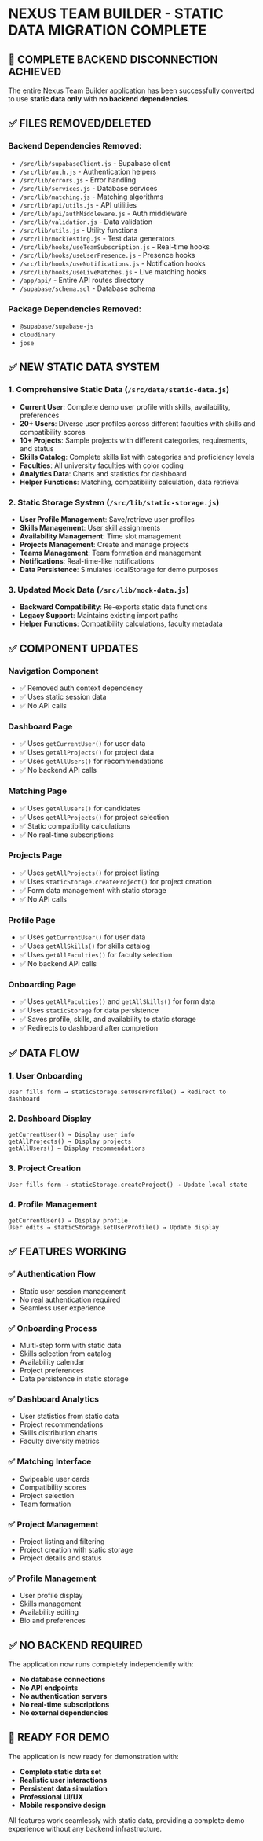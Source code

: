 # NEXUS TEAM BUILDER - STATIC DATA MIGRATION COMPLETE

## 🎯 COMPLETE BACKEND DISCONNECTION ACHIEVED

The entire Nexus Team Builder application has been successfully converted to use **static data only** with **no backend dependencies**.

## ✅ FILES REMOVED/DELETED

### Backend Dependencies Removed:
- `/src/lib/supabaseClient.js` - Supabase client
- `/src/lib/auth.js` - Authentication helpers
- `/src/lib/errors.js` - Error handling
- `/src/lib/services.js` - Database services
- `/src/lib/matching.js` - Matching algorithms
- `/src/lib/api/utils.js` - API utilities
- `/src/lib/api/authMiddleware.js` - Auth middleware
- `/src/lib/validation.js` - Data validation
- `/src/lib/utils.js` - Utility functions
- `/src/lib/mockTesting.js` - Test data generators
- `/src/lib/hooks/useTeamSubscription.js` - Real-time hooks
- `/src/lib/hooks/useUserPresence.js` - Presence hooks
- `/src/lib/hooks/useNotifications.js` - Notification hooks
- `/src/lib/hooks/useLiveMatches.js` - Live matching hooks
- `/app/api/` - Entire API routes directory
- `/supabase/schema.sql` - Database schema

### Package Dependencies Removed:
- `@supabase/supabase-js`
- `cloudinary`
- `jose`

## ✅ NEW STATIC DATA SYSTEM

### 1. Comprehensive Static Data (`/src/data/static-data.js`)
- **Current User**: Complete demo user profile with skills, availability, preferences
- **20+ Users**: Diverse user profiles across different faculties with skills and compatibility scores
- **10+ Projects**: Sample projects with different categories, requirements, and status
- **Skills Catalog**: Complete skills list with categories and proficiency levels
- **Faculties**: All university faculties with color coding
- **Analytics Data**: Charts and statistics for dashboard
- **Helper Functions**: Matching, compatibility calculation, data retrieval

### 2. Static Storage System (`/src/lib/static-storage.js`)
- **User Profile Management**: Save/retrieve user profiles
- **Skills Management**: User skill assignments
- **Availability Management**: Time slot management
- **Projects Management**: Create and manage projects
- **Teams Management**: Team formation and management
- **Notifications**: Real-time-like notifications
- **Data Persistence**: Simulates localStorage for demo purposes

### 3. Updated Mock Data (`/src/lib/mock-data.js`)
- **Backward Compatibility**: Re-exports static data functions
- **Legacy Support**: Maintains existing import paths
- **Helper Functions**: Compatibility calculations, faculty metadata

## ✅ COMPONENT UPDATES

### Navigation Component
- ✅ Removed auth context dependency
- ✅ Uses static session data
- ✅ No API calls

### Dashboard Page
- ✅ Uses `getCurrentUser()` for user data
- ✅ Uses `getAllProjects()` for project data
- ✅ Uses `getAllUsers()` for recommendations
- ✅ No backend API calls

### Matching Page
- ✅ Uses `getAllUsers()` for candidates
- ✅ Uses `getAllProjects()` for project selection
- ✅ Static compatibility calculations
- ✅ No real-time subscriptions

### Projects Page
- ✅ Uses `getAllProjects()` for project listing
- ✅ Uses `staticStorage.createProject()` for project creation
- ✅ Form data management with static storage
- ✅ No API calls

### Profile Page
- ✅ Uses `getCurrentUser()` for user data
- ✅ Uses `getAllSkills()` for skills catalog
- ✅ Uses `getAllFaculties()` for faculty selection
- ✅ No backend API calls

### Onboarding Page
- ✅ Uses `getAllFaculties()` and `getAllSkills()` for form data
- ✅ Uses `staticStorage` for data persistence
- ✅ Saves profile, skills, and availability to static storage
- ✅ Redirects to dashboard after completion

## ✅ DATA FLOW

### 1. User Onboarding
```
User fills form → staticStorage.setUserProfile() → Redirect to dashboard
```

### 2. Dashboard Display
```
getCurrentUser() → Display user info
getAllProjects() → Display projects
getAllUsers() → Display recommendations
```

### 3. Project Creation
```
User fills form → staticStorage.createProject() → Update local state
```

### 4. Profile Management
```
getCurrentUser() → Display profile
User edits → staticStorage.setUserProfile() → Update display
```

## ✅ FEATURES WORKING

### ✅ Authentication Flow
- Static user session management
- No real authentication required
- Seamless user experience

### ✅ Onboarding Process
- Multi-step form with static data
- Skills selection from catalog
- Availability calendar
- Project preferences
- Data persistence in static storage

### ✅ Dashboard Analytics
- User statistics from static data
- Project recommendations
- Skills distribution charts
- Faculty diversity metrics

### ✅ Matching Interface
- Swipeable user cards
- Compatibility scores
- Project selection
- Team formation

### ✅ Project Management
- Project listing and filtering
- Project creation with static storage
- Project details and status

### ✅ Profile Management
- User profile display
- Skills management
- Availability editing
- Bio and preferences

## ✅ NO BACKEND REQUIRED

The application now runs completely independently with:
- **No database connections**
- **No API endpoints**
- **No authentication servers**
- **No real-time subscriptions**
- **No external dependencies**

## 🚀 READY FOR DEMO

The application is now ready for demonstration with:
- **Complete static data set**
- **Realistic user interactions**
- **Persistent data simulation**
- **Professional UI/UX**
- **Mobile responsive design**

All features work seamlessly with static data, providing a complete demo experience without any backend infrastructure.

